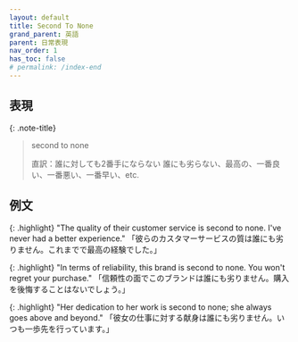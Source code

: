 ```yaml
---
layout: default
title: Second To None
grand_parent: 英語
parent: 日常表現
nav_order: 1
has_toc: false
# permalink: /index-end
---
```


## 表現

{: .note-title}
> second to none
>
> 直訳：誰に対しても2番手にならない
> 誰にも劣らない、最高の、一番良い、一番悪い、一番早い、etc.

## 例文

{: .highlight}
"The quality of their customer service is second to none. I've never had a better experience."
「彼らのカスタマーサービスの質は誰にも劣りません。これまでで最高の経験でした。」

{: .highlight}
"In terms of reliability, this brand is second to none. You won't regret your purchase."
「信頼性の面でこのブランドは誰にも劣りません。購入を後悔することはないでしょう。」

{: .highlight}
"Her dedication to her work is second to none; she always goes above and beyond."
「彼女の仕事に対する献身は誰にも劣りません。いつも一歩先を行っています。」
